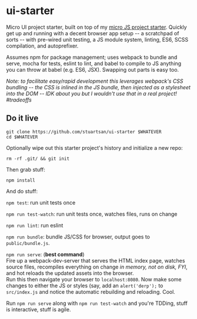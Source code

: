 # ui-starter

Micro UI project starter, built on top of my [micro JS project starter](https://github.com/stuartsan/js-starter). 
Quickly get up and running with a decent browser app setup -- a scratchpad of 
sorts -- with pre-wired unit testing, a JS module system, linting, ES6, SCSS 
compilation, and autoprefixer.

Assumes npm for package management; uses webpack to bundle and serve, mocha
for tests, eslint to lint, and babel to compile to JS anything you can throw at 
babel (e.g. ES6, JSX). Swapping out parts is easy too. 

_Note: to facilitate easy/rapid development this leverages webpack's CSS 
bundling -- the CSS is inlined in the JS bundle, then injected as a stylesheet 
into the DOM -- IDK about you but I wouldn't use that in a real project! #tradeoffs_

## Do it live

`git clone https://github.com/stuartsan/ui-starter $WHATEVER`  
`cd $WHATEVER`

Optionally wipe out this starter project's history and initialize a new repo:

`rm -rf .git/ && git init`

Then grab stuff:

`npm install`

And do stuff: 

`npm test`: run unit tests once 

`npm run test-watch`: run unit tests once, watches files, runs on change 

`npm run lint`: run eslint

`npm run bundle`: bundle JS/CSS for browser, output goes to `public/bundle.js`.

`npm run serve`: (**best command**)  
Fire up a webpack-dev-server that serves the HTML index page, watches source 
files, recompiles everything on change _in memory, not on disk, FYI_, and hot 
reloads the updated assets into the browser.  
Run this then navigate your browser to `localhost:8080`. Now make some changes 
to either the JS or styles (say, add an `alert('derp');` to `src/index.js` and 
notice the automatic rebuilding and reloading. Cool.

Run `npm run serve` along with `npm run test-watch` and you're TDDing, stuff is 
interactive, stuff is agile.
